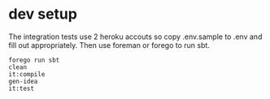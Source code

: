# dev setup

The integration tests use 2 heroku accouts so copy .env.sample to .env and fill out appropriately. Then use foreman or forego to run sbt.

```
forego run sbt
clean
it:compile
gen-idea
it:test
```
